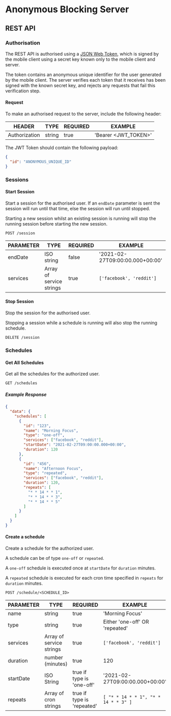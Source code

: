 # Anonymous Blocking Server
## REST API
### Authorisation
The REST API is authorised using a [JSON Web Token](https://jwt.io/), which is signed by the mobile client using a secret key known only to the mobile client and server.

The token contains an anonymous unique identifier for the user generated by the mobile client. The server verifies each token that it receives has been signed with the known secret key, and rejects any requests that fail this verification step.  
#### Request
To make an authorised request to the server, include the following header:

| HEADER | TYPE | REQUIRED | EXAMPLE |
|---|---|---|---|
| Authorization | string | true | 'Bearer <JWT_TOKEN>' |

The JWT Token should contain the following payload:
```JSON
{
  "id": "ANONYMOUS_UNIQUE_ID"
}
```

### Sessions
#### Start Session
Start a session for the authorised user. If an `endDate` parameter is sent the session will run until that time, else the session will run until stopped.

Starting a new session whilst an existing session is running will stop the running session before starting the new session.
```
POST /session
```
| PARAMETER | TYPE | REQUIRED | EXAMPLE |
|---|---|---|---|
| endDate | ISO string | false | '2021-02-27T09:00:00.000+00:00' |
| services | Array of service strings | true | `['facebook', 'reddit']` |

#### Stop Session
Stop the session for the authorised user.

Stopping a session while a schedule is running will also stop the running schedule.
```
DELETE /session
```

### Schedules
#### Get All Schedules
Get all the schedules for the authorized user.
```
GET /schedules
```
##### Example Response
```JSON
{
  "data": {
    "schedules": [
      {
        "id": "123",
        "name": "Morning Focus",
        "type": "one-off",
        "services": ["facebook", "reddit"],
        "startDate": "2021-02-27T09:00:00.000+00:00",
        "duration": 120
      },
      {
        "id": "456",
        "name": "Afternoon Focus",
        "type": "repeated",
        "services": ["facebook", "reddit"],
        "duration": 120,
        "repeats": [
          "* * 14 * * 1",
          "* * 14 * * 3",
          "* * 14 * * 5"
        ]
      }
    ]
  }
}
```
#### Create a schedule
Create a schedule for the authorized user.

A schedule can be of type `one-off` or `repeated`.

A `one-off` schedule is executed once at `startDate` for `duration` minutes.

A `repeated` schedule is executed for each cron time specified in `repeats` for `duration` minutes.
```
POST /schedule/<SCHEDULE_ID>
```
| PARAMETER | TYPE | REQUIRED | EXAMPLE |
|---|---|---|---|
| name | string | true | 'Morning Focus' |
| type | string | true | Either 'one-off' OR 'repeated' |
| services | Array of service strings | true | `['facebook', 'reddit']` |
| duration | number (minutes) | true | 120 |
| startDate | ISO String | true if type is 'one-off' | '2021-02-27T09:00:00.000+00:00' |
| repeats | Array of cron strings | true if type is 'repeated' | `[ "* * 14 * * 1", "* * 14 * * 3" ]` |
